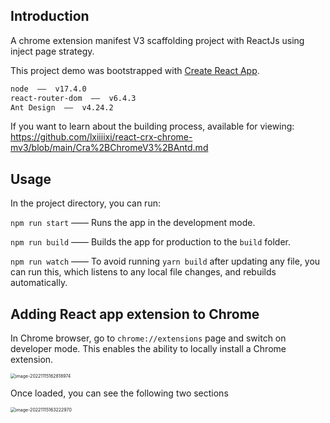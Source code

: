 ## Introduction

A chrome extension manifest V3 scaffolding project with ReactJs using inject page strategy.

This project demo was bootstrapped with [Create React App](https://github.com/facebook/create-react-app).

```md
node  ——  v17.4.0
react-router-dom  ——  v6.4.3
Ant Design  ——  v4.24.2
```

If you want to learn about the building process, available for viewing: https://github.com/lxiiiixi/react-crx-chrome-mv3/blob/main/Cra%2BChromeV3%2BAntd.md

## Usage

In the project directory, you can run:

 `npm run start` —— Runs the app in the development mode.

 `npm run build` —— Builds the app for production to the `build` folder.

 `npm run watch` —— To avoid running `yarn build` after updating any file, you can run this, which listens to any local file changes, and rebuilds automatically.

## Adding React app extension to Chrome

In Chrome browser, go to `chrome://extensions` page and switch on developer mode. This enables the ability to locally install a Chrome extension.

<img src="https://cdn.jsdelivr.net/gh/lxiiiixi/Image-Hosting/Markdown/image-20221115162818974.png" alt="image-20221115162818974" style="zoom:50%;" />

Once loaded, you can see the following two sections

<img src="https://cdn.jsdelivr.net/gh/lxiiiixi/Image-Hosting/Markdown/image-20221115163222970.png" alt="image-20221115163222970" style="zoom:50%;" />
